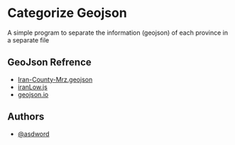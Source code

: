 
# Categorize Geojson

A simple program to separate the information (geojson) of each province in a separate file


## GeoJson Refrence

 - [Iran-County-Mrz.geojson](https://forum.osmiran.org/t/topic/146/4)
 - [iranLow.js](http://cdn.amcharts.com/lib/5/geodata/iranLow.js)
 - [geojson.io](http://geojson.io)

## Authors

- [@asdword](https://github.com/asdword)

